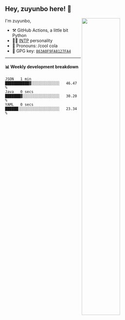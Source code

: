 

## Hey, zuyunbo here! :wave: 
[<img align="right" width="50%" src="https://github-readme-stats.vercel.app/api?username=zuyunbo&theme=dark&show_icons=true">](https://metrics.lecoq.io/ouuan?template=classic)

I'm zuyunbo,

-   :hammer_and_pick: GitHub Actions, a little bit Python
-   :man_scientist: [INTP](https://www.16personalities.com/profiles/3302586f07ca3) personality
-   :man: Pronouns: /cool cola
-   :key: GPG key: [`863A0F9FA8127FA4`](https://github.com/zuyunbo.gpg)

---

#### :bar_chart: Weekly development breakdown
<!--START_SECTION:waka-->

```text
JSON   1 min           ███████████▓░░░░░░░░░░░░░   46.47 %
Java   0 secs          ███████▓░░░░░░░░░░░░░░░░░   30.20 %
YAML   0 secs          ██████░░░░░░░░░░░░░░░░░░░   23.34 %
```

<!--END_SECTION:waka-->

